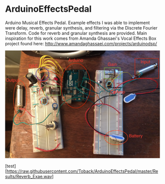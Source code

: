 # ArduinoEffectsPedal
Arduino Musical Effects Pedal. Example effects I was able to implement were delay, reverb, granular synthesis, and filtering via the Discrete Fourier Transform. Code for reverb and granular synthesis are provided. Main inspiration for this work comes from Amanda Ghassaei's Vocal Effects Box project found here: http://www.amandaghassaei.com/projects/arduinodsp/

![Finished Circuit](https://raw.githubusercontent.com/Toback/ArduinoEffectsPedal/master/Results/Circuit.png)

[test][https://raw.githubusercontent.com/Toback/ArduinoEffectsPedal/master/Results/Reverb_Exae.wav]
